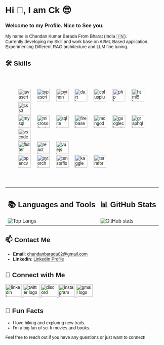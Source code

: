 <div style="font-family: Arial, sans-serif;">
  <h1 align="left">Hi 👋, I am Ck 😎</h1>
  <h3 align="left">Welcome to my Profile. Nice to See you.</h3>
  <p align="left">My name is Chandan Kumar Barada From Bharat (India 🇮🇳). <br>Currently developing my Skill and work base on AI/ML Based application.<br>Experimenting Different RAG architecture and LLM fine tuning.</p>
  <h2>🛠 Skills</h2>
  <div align="center" style="background-image: url('https://media1.giphy.com/media/v1.Y2lkPTc5MGI3NjExaXozdGE2M2h2cmd0anpxYWxsYWNhYnRoeXk5OXN4N2drMXlldWk4eiZlcD12MV9pbnRlcm5hbF9naWZfYnlfaWQmY3Q9Zw/wwg1suUiTbCY8H8vIA/giphy.gif'); background-size: cover; background-position: center; background-repeat: no-repeat; padding: 20px; border-radius: 10px; margin: 20px 0;">
    <div style="background-color: rgba(255, 255, 255, 0.1); padding: 20px; border-radius: 10px;">
      <div align="left">
        <img src="https://cdn.jsdelivr.net/gh/devicons/devicon/icons/javascript/javascript-original.svg" height="40" alt="javascript logo"  />
        <img width="12" />
        <img src="https://cdn.jsdelivr.net/gh/devicons/devicon/icons/typescript/typescript-original.svg" height="40" alt="typescript logo"  />
        <img width="12" />
        <img src="https://cdn.jsdelivr.net/gh/devicons/devicon/icons/python/python-original.svg" height="40" alt="python logo"  />
        <img width="12" />
        <img src="https://cdn.jsdelivr.net/gh/devicons/devicon/icons/dart/dart-original.svg" height="40" alt="dart logo"  />
        <img width="12" />
        <img src="https://cdn.jsdelivr.net/gh/devicons/devicon/icons/cplusplus/cplusplus-original.svg" height="40" alt="cplusplus logo"  />
        <img width="12" />
        <img src="https://cdn.jsdelivr.net/gh/devicons/devicon/icons/php/php-original.svg" height="40" alt="php logo"  />
        <img width="12" />
        <img src="https://cdn.jsdelivr.net/gh/devicons/devicon/icons/html5/html5-original.svg" height="40" alt="html5 logo"  />
        <img width="12" />
        <img src="https://cdn.jsdelivr.net/gh/devicons/devicon/icons/css3/css3-original.svg" height="40" alt="css3 logo"  />
      </div>
      <div align="left">
        <img src="https://cdn.jsdelivr.net/gh/devicons/devicon/icons/mysql/mysql-original.svg" height="40" alt="mysql logo"  />
        <img width="12" />
        <img src="https://cdn.jsdelivr.net/gh/devicons/devicon/icons/microsoftsqlserver/microsoftsqlserver-plain.svg" height="40" alt="microsoftsqlserver logo"  />
        <img width="12" />
        <img src="https://cdn.jsdelivr.net/gh/devicons/devicon/icons/sqlite/sqlite-original.svg" height="40" alt="sqlite logo"  />
        <img width="12" />
        <img src="https://cdn.jsdelivr.net/gh/devicons/devicon/icons/firebase/firebase-plain.svg" height="40" alt="firebase logo"  />
        <img width="12" />
        <img src="https://cdn.jsdelivr.net/gh/devicons/devicon/icons/mongodb/mongodb-original.svg" height="40" alt="mongodb logo"  />
        <img width="12" />
        <img src="https://cdn.jsdelivr.net/gh/devicons/devicon/icons/googlecloud/googlecloud-original.svg" height="40" alt="googlecloud logo"  />
        <img width="12" />
        <img src="https://cdn.jsdelivr.net/gh/devicons/devicon/icons/graphql/graphql-plain.svg" height="40" alt="graphql logo"  />
        <img width="12" />
        <img src="https://cdn.jsdelivr.net/gh/devicons/devicon/icons/vscode/vscode-original.svg" height="40" alt="vscode logo"  />
      </div>
      <div align="left">
        <img src="https://cdn.jsdelivr.net/gh/devicons/devicon/icons/flutter/flutter-original.svg" height="40" alt="flutter logo"  />
        <img width="12" />
        <img src="https://cdn.jsdelivr.net/gh/devicons/devicon/icons/react/react-original.svg" height="40" alt="react logo"  />
        <img width="12" />
        <img src="https://cdn.jsdelivr.net/gh/devicons/devicon/icons/vuejs/vuejs-original.svg" height="40" alt="vuejs logo"  />
      </div>
      <div align="left">
        <img src="https://cdn.jsdelivr.net/gh/devicons/devicon/icons/opencv/opencv-original.svg" height="40" alt="opencv logo"  />
        <img width="12" />
        <img src="https://cdn.jsdelivr.net/gh/devicons/devicon/icons/pytorch/pytorch-original.svg" height="40" alt="pytorch logo"  />
        <img width="12" />
        <img src="https://cdn.jsdelivr.net/gh/devicons/devicon/icons/tensorflow/tensorflow-original.svg" height="40" alt="tensorflow logo"  />
        <img width="12" />
        <img src="https://cdn.jsdelivr.net/gh/devicons/devicon/icons/kaggle/kaggle-original.svg" height="40" alt="kaggle logo"  />
        <img width="12" />
        <img src="https://cdn.jsdelivr.net/gh/devicons/devicon/icons/terraform/terraform-original.svg" height="40" alt="terraform logo"  />
      </div>
    </div>
  </div>
  <div align="left">
  <table>
    <tr>
      <td>
        <h2>📚 Languages and Tools</h2>
        <img src="https://github-readme-stats.vercel.app/api/top-langs/?username=barada02&langs_count=8&layout=donut&theme=radical" alt="Top Langs">
      </td>
      <td>
        <h2>📊 GitHub Stats</h2>
        <img src="https://github-readme-stats.vercel.app/api?username=barada02&hide_rank=true&show_icons=true&theme=radical" alt="GitHub stats">
      </td>
    </tr>
  </table>
  </div>

  <h2>📫 Contact Me</h2>
  <ul>
    <li><strong>Email</strong>: <a href="mailto:chandanbarada02@gmail.com">chandanbarada02@gmail.com</a></li>
    <li><strong>LinkedIn</strong>: <a href="https://www.linkedin.com/in/chandan-kumar-barada-a3971b194/">LinkedIn Profile</a></li>
  </ul>
  <h2>🔗 Connect with Me</h2>
  <div align="left">
    <a href="https://www.linkedin.com/in/chandan-kumar-barada-a3971b194/" target="_blank">
      <img src="https://raw.githubusercontent.com/maurodesouza/profile-readme-generator/master/src/assets/icons/social/linkedin/default.svg" width="52" height="40" alt="linkedin logo"  />
    </a>
    <a href="https://x.com/Mr_ck__" target="_blank">
      <img src="https://raw.githubusercontent.com/maurodesouza/profile-readme-generator/master/src/assets/icons/social/twitter/default.svg" width="52" height="40" alt="twitter logo"  />
    </a>
    <a href="#" title="Discord: quetzal_002">
      <img src="https://raw.githubusercontent.com/maurodesouza/profile-readme-generator/master/src/assets/icons/social/discord/default.svg" width="52" height="40" alt="discord logo"  />
    </a>
    <a href="https://www.instagram.com/mr.____kumar__/" target="_blank">
      <img src="https://raw.githubusercontent.com/maurodesouza/profile-readme-generator/master/src/assets/icons/social/instagram/default.svg" width="52" height="40" alt="instagram logo"  />
    </a>
    <a href="mailto:chandanbarada2@gmail.com">
      <img src="https://raw.githubusercontent.com/maurodesouza/profile-readme-generator/master/src/assets/icons/social/gmail/default.svg" width="52" height="40" alt="gmail logo"  />
    </a>
  </div>
  <h2>🎉 Fun Facts</h2>
  <ul>
    <li>I love hiking and exploring new trails.</li>
    <li>I'm a big fan of sci-fi movies and books.</li>
  </ul>
  <p>Feel free to reach out if you have any questions or just want to connect!</p>
</div>
